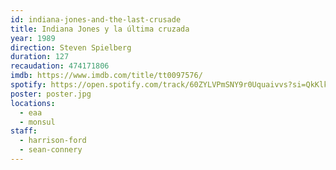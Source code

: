 ```yaml
---
id: indiana-jones-and-the-last-crusade
title: Indiana Jones y la última cruzada
year: 1989
direction: Steven Spielberg
duration: 127
recaudation: 474171806
imdb: https://www.imdb.com/title/tt0097576/
spotify: https://open.spotify.com/track/60ZYLVPmSNY9r0Uquaivvs?si=QkKlkTx9T5iDHPHH7pFyVQ
poster: poster.jpg
locations:
  - eaa
  - monsul
staff:
  - harrison-ford
  - sean-connery
---
```

